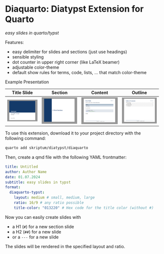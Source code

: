 # Diaquarto: Diatypst Extension for Quarto

*easy slides in quarto/typst*

Features:

- easy delimiter for slides and sections (just use headings)
- sensible styling
- dot counter in upper right corner (like LaTeX beamer)
- adjustable color-theme
- default show rules for terms, code, lists, ... that match color-theme

Example Presentation

| Title Slide                                     | Section                                             | Content                                         | Outline                                         |
| ----------------------------------------------- | --------------------------------------------------- | ----------------------------------------------- | ----------------------------------------------- |
| ![Example-Title](screenshots/Example-Title.jpg) | ![Example-Section](screenshots/Example-Section.jpg) | ![Example-Slide](screenshots/Example-Slide.jpg) | ![Example-Section](screenshots/Example-TOC.jpg) |

To use this extension, download it to your project directory with the following command:

```bash
quarto add skriptum/diatypst/diaquarto
```

Then, create a qmd file with the following YAML frontmatter:

```yaml
title: Untitled
author: Author Name
date: 01.07.2024
subtitle: easy slides in typst
format:
  diaquarto-typst: 
    layout: medium # small, medium, large
    ratio: 16/9 # any ratio possible 
    title-color: "013220" # Hex code for the title color (without #)
```

Now you can easily create slides with 

- a H1 (`#`) for a new section slide
- a H2 (`##`) for a new slide
- or a `---` for a new slide

The slides will be rendered in the specified layout and ratio.
